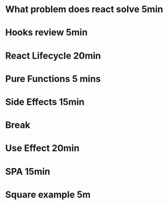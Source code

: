# What problem does react solve 5min

# Hooks review 5min

# React Lifecycle 20min

# Pure Functions 5 mins

# Side Effects 15min

# Break

# Use Effect 20min

# SPA 15min

# Square example 5m